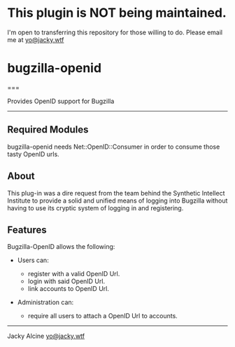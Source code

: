 # This plugin is NOT being maintained.

I'm open to transferring this repository for those willing to do. Please email
me at yo@jacky.wtf

# bugzilla-openid

===

Provides OpenID support for Bugzilla

***

## Required Modules

bugzilla-openid needs Net::OpenID::Consumer in order to consume
those tasty OpenID urls.

## About

This plug-in was a dire request from the team behind the Synthetic Intellect
Institute to provide a solid and unified means of logging into Bugzilla without
having to use its cryptic system of logging in and registering.

## Features

Bugzilla-OpenID allows the following:

 - Users can:
   - register with a valid OpenID Url.
   - login with said OpenID Url.
   - link accounts to OpenID Url.

 - Administration can:
   - require all users to attach a OpenID Url to accounts.

***

Jacky Alcine <yo@jacky.wtf>

